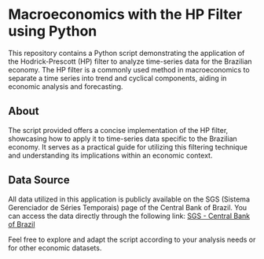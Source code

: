 # Macroeconomics with the HP Filter using Python

This repository contains a Python script demonstrating the application of the Hodrick-Prescott (HP) filter to analyze time-series data for the Brazilian economy. The HP filter is a commonly used method in macroeconomics to separate a time series into trend and cyclical components, aiding in economic analysis and forecasting.

## About
The script provided offers a concise implementation of the HP filter, showcasing how to apply it to time-series data specific to the Brazilian economy. It serves as a practical guide for utilizing this filtering technique and understanding its implications within an economic context.

## Data Source
All data utilized in this application is publicly available on the SGS (Sistema Gerenciador de Séries Temporais) page of the Central Bank of Brazil. You can access the data directly through the following link:
[SGS - Central Bank of Brazil](https://www3.bcb.gov.br/sgspub/localizarseries/localizarSeries.do?method=prepararTelaLocalizarSeries)


Feel free to explore and adapt the script according to your analysis needs or for other economic datasets.
